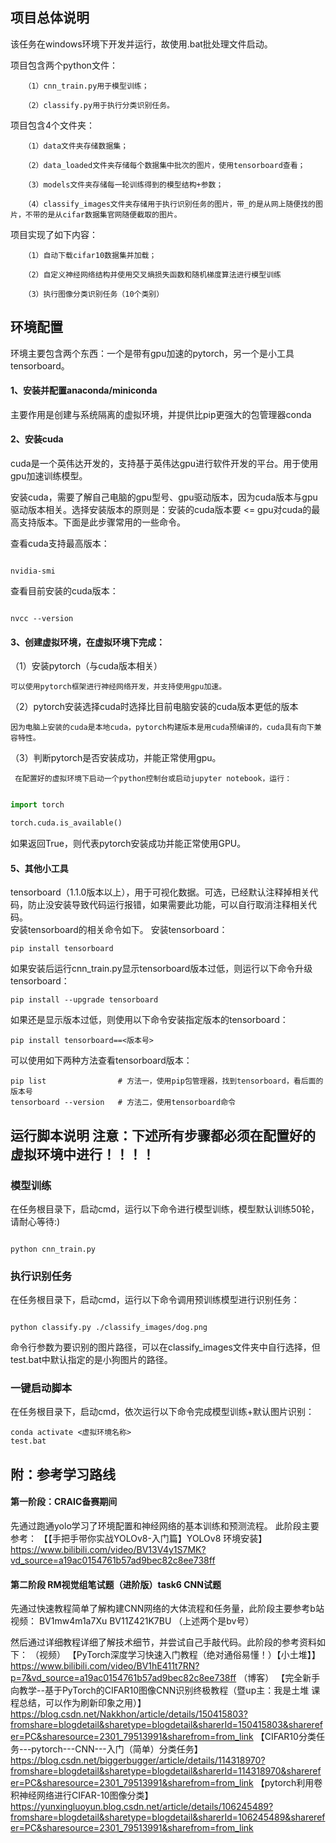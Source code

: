 ## 项目总体说明

   该任务在windows环境下开发并运行，故使用.bat批处理文件启动。

   项目包含两个python文件：

       （1）cnn_train.py用于模型训练；

       （2）classify.py用于执行分类识别任务。

   项目包含4个文件夹：

       （1）data文件夹存储数据集；

       （2）data_loaded文件夹存储每个数据集中批次的图片，使用tensorboard查看；

       （3）models文件夹存储每一轮训练得到的模型结构+参数；

       （4）classify_images文件夹存储用于执行识别任务的图片，带_的是从网上随便找的图片，不带的是从cifar数据集官网随便截取的图片。

   项目实现了如下内容：

       （1）自动下载cifar10数据集并加载；

       （2）自定义神经网络结构并使用交叉熵损失函数和随机梯度算法进行模型训练

       （3）执行图像分类识别任务（10个类别）



## 环境配置

  环境主要包含两个东西：一个是带有gpu加速的pytorch，另一个是小工具tensorboard。

#### 1、安装并配置anaconda/miniconda   

   主要作用是创建与系统隔离的虚拟环境，并提供比pip更强大的包管理器conda

#### 2、安装cuda                                      

   cuda是一个英伟达开发的，支持基于英伟达gpu进行软件开发的平台。用于使用gpu加速训练模型。

   安装cuda，需要了解自己电脑的gpu型号、gpu驱动版本，因为cuda版本与gpu驱动版本相关。选择安装版本的原则是：安装的cuda版本要 <= gpu对cuda的最高支持版本。下面是此步骤常用的一些命令。

   查看cuda支持最高版本：

```

nvidia-smi

```

   查看目前安装的cuda版本：

```

nvcc --version

```

#### 3、创建虚拟环境，在虚拟环境下完成：

（1）安装pytorch（与cuda版本相关） 

	可以使用pytorch框架进行神经网络开发，并支持使用gpu加速。

（2）pytorch安装选择cuda时选择比目前电脑安装的cuda版本更低的版本   

 	因为电脑上安装的cuda是本地cuda，pytorch构建版本是用cuda预编译的，cuda具有向下兼容特性。

（3）判断pytorch是否安装成功，并能正常使用gpu。

	 在配置好的虚拟环境下启动一个python控制台或启动jupyter notebook，运行：

```python

import torch

torch.cuda.is_available()

```
如果返回True，则代表pytorch安装成功并能正常使用GPU。

#### 5、其他小工具

tensorboard（1.1.0版本以上），用于可视化数据。可选，已经默认注释掉相关代码，防止没安装导致代码运行报错，如果需要此功能，可以自行取消注释相关代码。  
安装tensorboard的相关命令如下。
安装tensorboard：
```
pip install tensorboard
```
如果安装后运行cnn_train.py显示tensorboard版本过低，则运行以下命令升级tensorboard：
```
pip install --upgrade tensorboard
```
如果还是显示版本过低，则使用以下命令安装指定版本的tensorboard：
```
pip install tensorboard==<版本号>
```
可以使用如下两种方法查看tensorboard版本：
```
pip list				# 方法一，使用pip包管理器，找到tensorboard，看后面的版本号
tensorboard --version	# 方法二，使用tensorboard命令
```


## 运行脚本说明  注意：下述所有步骤都必须在配置好的虚拟环境中进行！！！！

  

### 模型训练  

   在任务根目录下，启动cmd，运行以下命令进行模型训练，模型默认训练50轮，请耐心等待:)

```

python cnn_train.py

```



### 执行识别任务

   在任务根目录下，启动cmd，运行以下命令调用预训练模型进行识别任务：

```

python classify.py ./classify_images/dog.png

```

   命令行参数为要识别的图片路径，可以在classify_images文件夹中自行选择，但test.bat中默认指定的是小狗图片的路径。

   

### 一键启动脚本

   在任务根目录下，启动cmd，依次运行以下命令完成模型训练+默认图片识别：

```
conda activate <虚拟环境名称>
test.bat

```

## 附：参考学习路线

#### 第一阶段：CRAIC备赛期间
先通过跑通yolo学习了环境配置和神经网络的基本训练和预测流程。
此阶段主要参考：
【【手把手带你实战YOLOv8-入门篇】YOLOv8 环境安装】https://www.bilibili.com/video/BV13V4y1S7MK?vd_source=a19ac0154761b57ad9bec82c8ee738ff

#### 第二阶段 RM视觉组笔试题（进阶版）task6 CNN试题
先通过快速教程简单了解构建CNN网络的大体流程和任务量，此阶段主要参考b站视频：
BV1mw4m1a7Xu
BV11Z421K7BU
（上述两个是bv号）

然后通过详细教程详细了解技术细节，并尝试自己手敲代码。此阶段的参考资料如下：
（视频）
【PyTorch深度学习快速入门教程（绝对通俗易懂！）【小土堆】】https://www.bilibili.com/video/BV1hE411t7RN?p=7&vd_source=a19ac0154761b57ad9bec82c8ee738ff
（博客）
【完全新手向教学--基于PyTorch的CIFAR10图像CNN识别终极教程（暨up主：我是土堆 课程总结，可以作为刷新印象之用）】
https://blog.csdn.net/Nakkhon/article/details/150415803?fromshare=blogdetail&sharetype=blogdetail&sharerId=150415803&sharerefer=PC&sharesource=2301_79513991&sharefrom=from_link
【CIFAR10分类任务---pytorch---CNN---入门（简单）分类任务】
https://blog.csdn.net/biggerbugger/article/details/114318970?fromshare=blogdetail&sharetype=blogdetail&sharerId=114318970&sharerefer=PC&sharesource=2301_79513991&sharefrom=from_link
【pytorch利用卷积神经网络进行CIFAR-10图像分类】
https://yunxingluoyun.blog.csdn.net/article/details/106245489?fromshare=blogdetail&sharetype=blogdetail&sharerId=106245489&sharerefer=PC&sharesource=2301_79513991&sharefrom=from_link


